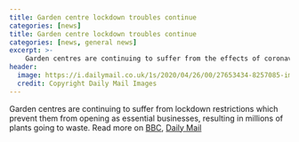 ```yaml
---
title: Garden centre lockdown troubles continue 
categories: [news]
title: Garden centre lockdown troubles continue  
categories: [news, general news]
excerpt: >-
    Garden centres are continuing to suffer from the effects of coronavirus lockdown, with many plants going to waste as stock remains unsold.
header:
  image: https://i.dailymail.co.uk/1s/2020/04/26/00/27653434-8257085-image-a-3_1587857469017.jpg  
  credit: Copyright Daily Mail Images
---
```

Garden centres are continuing to suffer from lockdown restrictions which prevent them from opening as essential businesses, resulting in millions of plants going to waste. 
Read more on [BBC](https://www.bbc.co.uk/news/uk-scotland-edinburgh-east-fife-52381806), [Daily Mail](https://www.dailymail.co.uk/news/article-8257085/Garden-centres-risk-having-dump-200million-plants-dont-open-soon-nurseries-warn.html)

<!--stackedit_data:
eyJoaXN0b3J5IjpbMjA2Njk5MTc4OF19
-->
